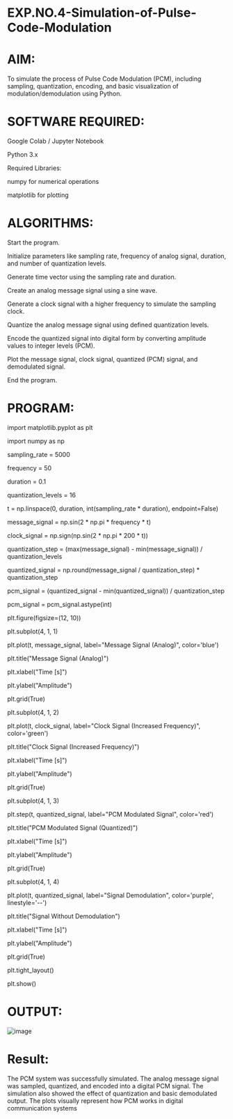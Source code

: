 # EXP.NO.4-Simulation-of-Pulse-Code-Modulation


# AIM:

To simulate the process of Pulse Code Modulation (PCM), including sampling, quantization, encoding, and basic visualization of modulation/demodulation using Python.

# SOFTWARE REQUIRED:

Google Colab / Jupyter Notebook

Python 3.x

Required Libraries:

numpy for numerical operations

matplotlib for plotting


# ALGORITHMS:

Start the program.

Initialize parameters like sampling rate, frequency of analog signal, duration, and number of quantization levels.

Generate time vector using the sampling rate and duration.

Create an analog message signal using a sine wave.

Generate a clock signal with a higher frequency to simulate the sampling clock.

Quantize the analog message signal using defined quantization levels.

Encode the quantized signal into digital form by converting amplitude values to integer levels (PCM).

Plot the message signal, clock signal, quantized (PCM) signal, and demodulated signal.

End the program.


# PROGRAM:

import matplotlib.pyplot as plt

import numpy as np

sampling_rate = 5000

frequency = 50

duration = 0.1

quantization_levels = 16

t = np.linspace(0, duration, int(sampling_rate * duration), endpoint=False)

message_signal = np.sin(2 * np.pi * frequency * t)

clock_signal = np.sign(np.sin(2 * np.pi * 200 * t))

quantization_step = (max(message_signal) - min(message_signal)) / quantization_levels

quantized_signal = np.round(message_signal / quantization_step) * quantization_step

pcm_signal = (quantized_signal - min(quantized_signal)) / quantization_step

pcm_signal = pcm_signal.astype(int)

plt.figure(figsize=(12, 10))

plt.subplot(4, 1, 1)

plt.plot(t, message_signal, label="Message Signal (Analog)", color='blue')

plt.title("Message Signal (Analog)")

plt.xlabel("Time [s]")

plt.ylabel("Amplitude")

plt.grid(True)

plt.subplot(4, 1, 2)

plt.plot(t, clock_signal, label="Clock Signal (Increased Frequency)", color='green')

plt.title("Clock Signal (Increased Frequency)")

plt.xlabel("Time [s]")

plt.ylabel("Amplitude")

plt.grid(True)

plt.subplot(4, 1, 3)

plt.step(t, quantized_signal, label="PCM Modulated Signal", color='red')

plt.title("PCM Modulated Signal (Quantized)")

plt.xlabel("Time [s]")

plt.ylabel("Amplitude")

plt.grid(True)

plt.subplot(4, 1, 4)

plt.plot(t, quantized_signal, label="Signal Demodulation", color='purple', linestyle='--')

plt.title("Signal Without Demodulation")

plt.xlabel("Time [s]")

plt.ylabel("Amplitude")

plt.grid(True)

plt.tight_layout()

plt.show()


# OUTPUT:

![image](https://github.com/user-attachments/assets/6d04a472-4819-49ec-8c2b-ef0b356549d8)

# Result:

The PCM system was successfully simulated. The analog message signal was sampled, quantized, and encoded into a digital PCM signal. The simulation also showed the effect of quantization and basic demodulated output. The plots visually represent how PCM works in digital communication systems

 

